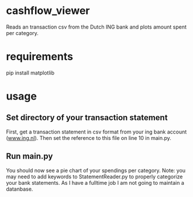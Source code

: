 # cashflow_viewer
Reads an transaction csv from the Dutch ING bank and plots amount spent per category.

# requirements
pip install matplotlib

# usage
## Set directory of your transaction statement
First, get a transaction statement in csv format from your ing bank account (www.ing.nl). Then set the reference to this file on line 10 in main.py.
## Run main.py
You should now see a pie chart of your spendings per category. Note: you may need to add keywords to StatementReader.py to properly categorize your bank statements. As I have a fulltime job I am not going to maintain a datanbase.
